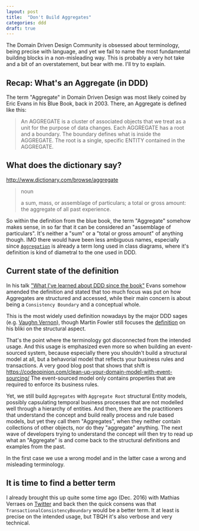 ```yaml
---
layout: post
title:  "Don't Build Aggregates"
categories: ddd
draft: true
---
```


The Domain Driven Design Community is obsessed about terminology, being precise with language, and yet we fail to name the most fundamental building blocks in a non-misleading way.
This is probably a very hot take and a bit of an overstatement, but bear with me. I'll try to explain.

## Recap: What's an Aggregate (in DDD)

The term "Aggregate" in Domain Driven Design was most likely coined by Eric Evans in his Blue Book, back in 2003.
There, an Aggregate is defined like this:

> An AGGREGATE is a cluster of associated objects that we treat as a unit for the purpose of data changes. Each AGGREGATE has a root and a boundary. The boundary defines what is inside the AGGREGATE. The root is a single, specific ENTITY contained in the AGGREGATE.

## What does the dictionary say?

http://www.dictionary.com/browse/aggregate

> noun
>
> a sum, mass, or assemblage of particulars; a total or gross amount:
> the aggregate of all past experience.

So within the definition from the blue book, the term "Aggregate" somehow makes sense, in so far that it can be considered an "assemblage of particulars".
It's neither a "sum" or a "total or gross amount" of anything though. IMO there would have been less ambiguous names, especially since [`Aggregation`](https://en.wikipedia.org/wiki/Class_diagram#Aggregation) is already a term long used in class diagrams, where it's definition is kind of diametral to the one used in DDD.

## Current state of the definition

In his talk ["What I've learned about DDD since the book"](https://qconlondon.com/london-2009/qconlondon.com/london-2009/presentation/What+I've+learned+about+DDD+since+the+book.html) Evans somehow amended the definition
and stated that too much focus was put on how Aggregates are structured and accessed, while their main concern is about being a `Consistency Boundary` and a conceptual whole.

This is the most widely used definition nowadays by the major DDD sages (e.g. [Vaughn Vernon](https://vaughnvernon.co/?p=879)), though Martin Fowler still focuses the [definition](https://martinfowler.com/bliki/DDD_Aggregate.html) on his bliki on the structural aspect.

That's the point where the terminology got disconnected from the intended usage. And this usage is emphasized even more so when building an event-sourced system, because especially there you shouldn't build a structural model at all, but a behavorial model that reflects your business rules and transactions.
A very good blog post that shows that shift is https://codeopinion.com/clean-up-your-domain-model-with-event-sourcing/
The event-sourced model only contains properties that are required to enforce its business rules.

Yet, we still build `Aggregates` with `Aggregate Root` structural Entity models, possibly capsulating temporal business processes that are not modelled well through a hierarchy of entities.
And then, there are the practitioners that understand the concept and build really process and rule based models, but yet they call them "Aggregates", when they neither contain collections of other objects, nor do they "aggregate" anything. The next wave of developers trying to understand the concept will then try to read up what an "Aggregate" is and come back to the structural definitions and examples from the past.

In the first case we use a wrong model and in the latter case a wrong and misleading terminology.

## It is time to find a better term

I already brought this up quite some time ago (Dec. 2016) with Mathias Verraes on [Twitter](https://twitter.com/ih8nickfinding/status/807275519213522944) and back then the quick consens was that `TransactionalConsistencyBoundary` would be a better term. It at least is precise on the intended usage, but TBQH it's also verbose and very technical.

